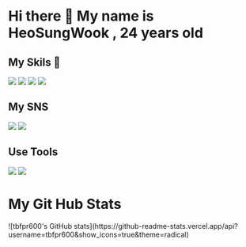 <h1>Hi there 👋 My name is HeoSungWook , 24 years old</h1>

<h2>My Skils 🤟</h2>
<span>
  <img src="https://img.shields.io/badge/HTML5-E34F26?style=flat-square&logo=HTML5&logoColor=white"></img> 
  <img src="https://img.shields.io/badge/CSS3-1572B6?style=flat-square&logo=CSS3&logoColor=white"></img>
  <img src="https://img.shields.io/badge/JavaScript-F7DF1E?style=flat-square&logo=JavaScript&logoColor=white"></img>
  <img src="https://img.shields.io/badge/React-61DAFB?style=flat-square&logo=React&logoColor=white"></img>
</span>

<h2>My SNS</h2>

<span>
  <a href="https://www.instagram.com/pride_hsw_990126/?hl=ko"><img src="https://img.shields.io/badge/Instagram-E4405F?style=flat-square&logo=Instagram&logoColor=white"></img></a>
</span>
<span>
  <a href="https://www.facebook.com/profile.php?id=100005231075789"><img src="https://img.shields.io/badge/Facebook-1877F2?style=flat-square&logo=Facebook&logoColor=white"></img></a>
</span>

<h2>Use Tools</h2>

<span>
  <img src="https://img.shields.io/badge/macOS-000000?style=flat-square&logo=React&logoColor=white"></img>
  <img src="https://img.shields.io/badge/VisualStudioCode-007ACC?style=flat-square&logo=React&logoColor=white"></img>
</span>

<h1>My Git Hub Stats</h1>
![tbfpr600's GitHub stats](https://github-readme-stats.vercel.app/api?username=tbfpr600&show_icons=true&theme=radical)

